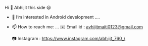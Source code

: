 Hi 👋
Abhijit this side 😃

- 🌱 I’m interested in Android development ....

- 📫 How to reach me: ...
    ✉️ Email id : avhijitmaiti0123@gmail.com
    
    📷 Instagram : https://www.instagram.com/abhijit_760_/
